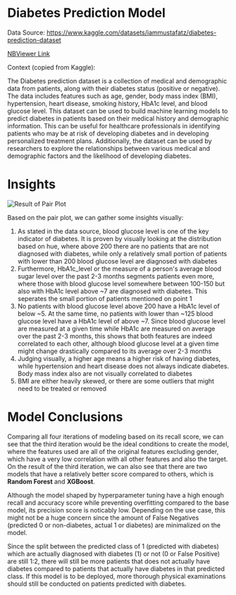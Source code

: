 # Diabetes Prediction Model
Data Source: https://www.kaggle.com/datasets/iammustafatz/diabetes-prediction-dataset

[NBViewer Link](https://nbviewer.org/github/mezkymy/diabetes-prediction/blob/main/Diabetes_Prediction.ipynb)

Context (copied from Kaggle):

The Diabetes prediction dataset is a collection of medical and demographic data from patients, along with their diabetes status (positive or negative). The data includes features such as age, gender, body mass index (BMI), hypertension, heart disease, smoking history, HbA1c level, and blood glucose level. This dataset can be used to build machine learning models to predict diabetes in patients based on their medical history and demographic information. This can be useful for healthcare professionals in identifying patients who may be at risk of developing diabetes and in developing personalized treatment plans. Additionally, the dataset can be used by researchers to explore the relationships between various medical and demographic factors and the likelihood of developing diabetes.


# Insights
![Result of Pair Plot](https://github.com/mezkymy/diabetes-prediction/assets/79908491/40382d26-6d93-43fa-9b87-21872d80080c)

Based on the pair plot, we can gather some insights visually:
1. As stated in the data source, blood glucose level is one of the key indicator of diabetes. It is proven by visually looking at the distribution based on hue, where above 200 there are no patients that are not diagnosed with diabetes, while only a relatively small portion of patients with lower than 200 blood glucose level are diagnosed with diabetes
2. Furthermore, HbA1c_level or the measure of a person's average blood sugar level over the past 2-3 months segments patients even more, where those with blood glucose level somewhere between 100-150 but also with HbA1c level above ~7 are diagnosed with diabetes. This seperates the small portion of patients mentioned on point 1
3. No patients with blood glucose level above 200 have a HbA1c level of below ~5. At the same time, no patients with lower than ~125 blood glucose level have a HbA1c level of above ~7. Since blood glucose level are measured at a given time while HbA1c are measured on average over the past 2-3 months, this shows that both features are indeed correlated to each other, although blood glucose level at a given time might change drastically compared to its average over 2-3 months
4. Judging visually, a higher age means a higher risk of having diabetes, while hypertension and heart disease does not always indicate diabetes. Body mass index also are not visually correlated to diabetes
5. BMI are either heavily skewed, or there are some outliers that might need to be treated or removed


# Model Conclusions
Comparing all four iterations of modeling based on its recall score, we can see that the third iteration would be the ideal conditions to create the model, where the features used are all of the original features excluding gender, which have a very low correlation with all other features and also the target. On the result of the third iteration, we can also see that there are two models that have a relatively better score compared to others, which is **Random Forest** and **XGBoost**.

Although the model shaped by hyperparameter tuning have a high enough recall and accuracy score while preventing overfitting compared to the base model, its precision score is noticably low. Depending on the use case, this might not be a huge concern since the amount of False Negatives (predicted 0 or non-diabetes, actual 1 or diabetes) are minimalized on the model.

Since the split between the predicted class of 1 (predicted with diabetes) which are actually diagnosed with diabetes (1) or not (0 or False Positive) are still 1:2, there will still be more patients that does not actually have diabetes compared to patients that actually have diabetes in that predicted class. If this model is to be deployed, more thorough physical examinations should still be conducted on patients predicted with diabetes.
